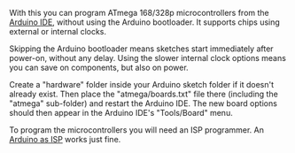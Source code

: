 With this you can program ATmega 168/328p microcontrollers from the [Arduino IDE](http://arduino.cc), without using the Arduino bootloader. It supports chips using external or internal clocks.

Skipping the Arduino bootloader means sketches start immediately after power-on, without any delay. Using the slower internal clock options means you can save on components, but also on power.

Create a "hardware" folder inside your Arduino sketch folder if it doesn't already exist. Then place the "atmega/boards.txt" file there (including the "atmega" sub-folder) and restart the Arduino IDE. The new board options should then appear in the Arduino IDE's "Tools/Board" menu.

To program the microcontrollers you will need an ISP programmer. An [Arduino as ISP](http://arduino.cc/en/Tutorial/ArduinoISP) works just fine.

